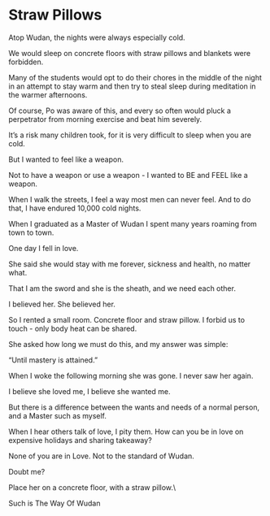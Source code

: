 # Straw Pillows

Atop Wudan, the nights were always especially cold.

We would sleep on concrete floors with straw pillows and blankets were forbidden.

Many of the students would opt to do their chores in the middle of the night in an attempt to stay warm and then try to steal sleep during meditation in the warmer afternoons.

Of course, Po was aware of this, and every so often would pluck a perpetrator from morning exercise and beat him severely.

It’s a risk many children took, for it is very difficult to sleep when you are cold.

But I wanted to feel like a weapon.

Not to have a weapon or use a weapon - I wanted to BE and FEEL like a weapon.

When I walk the streets, I feel a way most men can never feel. And to do that, I have endured 10,000 cold nights.

When I graduated as a Master of Wudan I spent many years roaming from town to town.

One day I fell in love.

She said she would stay with me forever, sickness and health, no matter what.

That I am the sword and she is the sheath, and we need each other.

I believed her. She believed her.

So I rented a small room. Concrete floor and straw pillow. I forbid us to touch - only body heat can be shared.

She asked how long we must do this, and my answer was simple:

“Until mastery is attained.”

When I woke the following morning she was gone. I never saw her again.

I believe she loved me, I believe she wanted me.

But there is a difference between the wants and needs of a normal person, and a Master such as myself.

When I hear others talk of love, I pity them. How can you be in love on expensive holidays and sharing takeaway?

None of you are in Love. Not to the standard of Wudan.

Doubt me?

Place her on a concrete floor, with a straw pillow.\


Such is The Way Of Wudan
